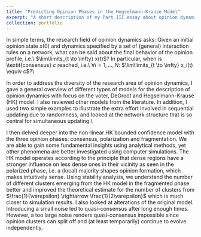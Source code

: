 ```yaml
---
title: "Predicting Opinion Phases in the Hegselmann-Krause Model"
excerpt: "A short description of my Part III essay about opinion dynamics as part of my MASt in Applied Mathematics at the University of Cambridge.<br/><img src='/files/opinion-dynamics_HK.png' width='50%'>"
collection: portfolio
---
```


In simple terms, the research field of opinion dynamics asks: Given an initial opinion state $x(0)$ and dynamics specified by a set of (general) interaction rules on a network, what can be said about the final behavior of the opinion profile, i.e.\ $\lim\limits_{t \to \infty} x(t)$? In particular, when is \textit{consensus} $c$ reached, i.e.\ $\forall i = 1,\dots,N$: $\lim\limits_{t \to \infty} x_i(t) \equiv c$?\

In order to address the diversity of the research area of opinion dynamics, I gave a general overview of different types of models for the description of opinion dynamics with focus on the voter, DeGroot and Hegselmann-Krause (HK) model. I also reviewed other models from the literature. 
In addition, I used two simple examples to illustrate the extra effort involved in sequential updating due to randomness, and looked at the network structure that is so central for simultaneous updating.\

I then delved deeper into the non-linear HK bounded confidence model with the three opinion phases: consensus, polarization and fragmentation. We are able to gain some fundamental insights using analytical methods, yet other phenomena are better investigated using computer simulations.
The HK model operates according to the principle that dense regions have a stronger influence on less dense ones in their vicinity as seen in the polarized phase, i.e. a (local) majority shapes opinion formation, which makes intuitively sense. 
Using stability analysis, we understand the number of different clusters emerging from the HK model in the fragmented phase better and improved the theoretical estimate for the number of clusters from $\frac{1}{\varepsilon} \rightarrow \frac{1}{2\varepsilon}$ which is much closer to simulation results.
I also looked at alterations of the original model. Introducing a small noise led to quasi-consensus after long enough times. However, a too large noise renders quasi-consensus impossible since opinion clusters can split off and (at least temporarily) continue to evolve independently.
